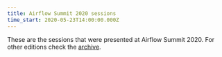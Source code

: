 ```yaml
---
title: Airflow Summit 2020 sessions
time_start: 2020-05-23T14:00:00.000Z
---
```


These are the sessions that were presented at Airflow Summit 2020. For other editions check the [archive](/sessions).